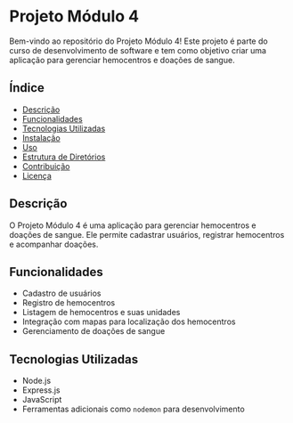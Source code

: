 # Projeto Módulo 4

Bem-vindo ao repositório do Projeto Módulo 4! Este projeto é parte do curso de desenvolvimento de software e tem como objetivo criar uma aplicação para gerenciar hemocentros e doações de sangue.

## Índice

- [Descrição](#descrição)
- [Funcionalidades](#funcionalidades)
- [Tecnologias Utilizadas](#tecnologias-utilizadas)
- [Instalação](#instalação)
- [Uso](#uso)
- [Estrutura de Diretórios](#estrutura-de-diretórios)
- [Contribuição](#contribuição)
- [Licença](#licença)

## Descrição

O Projeto Módulo 4 é uma aplicação para gerenciar hemocentros e doações de sangue. Ele permite cadastrar usuários, registrar hemocentros e acompanhar doações.

## Funcionalidades

- Cadastro de usuários
- Registro de hemocentros
- Listagem de hemocentros e suas unidades
- Integração com mapas para localização dos hemocentros
- Gerenciamento de doações de sangue

## Tecnologias Utilizadas

- Node.js
- Express.js
- JavaScript
- Ferramentas adicionais como `nodemon` para desenvolvimento

